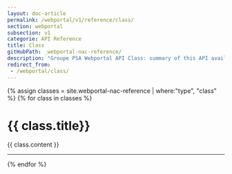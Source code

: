 ```yaml
---
layout: doc-article
permalink: /webportal/v1/reference/class/
section: webportal
subsection: v1
categorie: API Reference
title: Class
gitHubPath: _webportal-nac-reference/
description: "Groupe PSA Webportal API Class: summary of this API available features."
redirect_from:
 - /webportal/class/
---
```


{% assign classes = site.webportal-nac-reference | where:"type", "class" %}
{% for class in classes %}
<h1 id="{{ class.title }}">{{ class.title}}</h1>
<p>{{ class.content }}</p>
<hr>
{% endfor %}